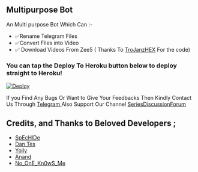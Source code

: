 ## Multipurpose Bot 

An Multi purpose Bot Which Can :-
* ✅Rename Telegram Files 
* ✅Convert Files into Video 
* ✅ Download Videos From Zee5 ( Thanks To [TroJanzHEX](https://github.com/TroJanzHEX/Zee5-Downloader) For the code) 



### You can tap the Deploy To Heroku button below to deploy straight to Heroku!
[![Deploy](https://www.herokucdn.com/deploy/button.svg)](https://heroku.com/deploy?template=https://github.com/rajaganapathy2000/FileRenameBot)

If you Find Any Bugs Or Want to Give Your Feedbacks Then Kindly Contact Us Through [Telegram ](https://telegram.dog/Rajaganapathy2000) 
Also Support Our Channel [SeriesDiscussionForum](https://t.me/SeriesDiscussionForum) 

## Credits, and Thanks to Beloved Developers ;

* [SpEcHlDe](https://telegram.dog/SpEcHlDe) 
* [Dan Tès](https://telegram.dog/haskell) 
* [Yoily](https://telegram.dog/YoilyL)
* [Anand](https://telegram.dog/Anandpskerala)
* [No_OnE_Kn0wS_Me](https://telegram.dog/No_OnE_Kn0wS_Me)
